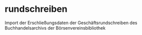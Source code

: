 # rundschreiben
Import der Erschließungsdaten der Geschäftsrundschreiben des Buchhandelsarchivs der Börsenvereinsbibliothek

